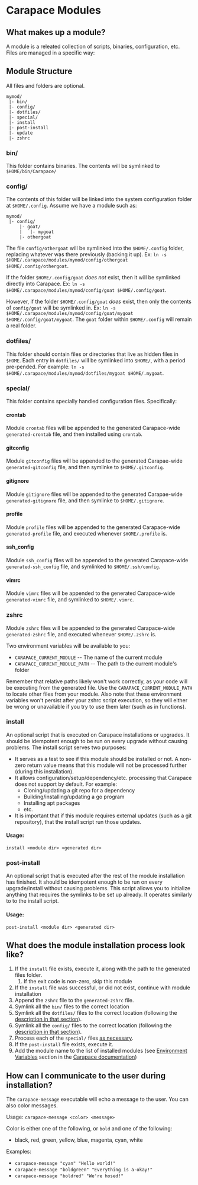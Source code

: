 Carapace Modules
================

What makes up a module?
-----------------------

A module is a releated collection of scripts, binaries, configuration, etc.  Files are managed in a specific way:

Module Structure
----------------

All files and folders are optional.

```
mymod/
 |- bin/
 |- config/
 |- dotfiles/
 |- special/
 |- install
 |- post-install
 |- update
 |- zshrc
```

### bin/

This folder contains binaries.  The contents will be symlinked to `$HOME/bin/Carapace/`

### config/

The contents of this folder will be linked into the system configuration folder at `$HOME/.config`.  Assume we have a module such as:

```
mymod/
 |- config/
     |- goat/
     |   |- mygoat
     |- othergoat
```

The file `config/othergoat` will be symlinked into the `$HOME/.config` folder, replacing whatever was there previously (backing it up).  Ex: `ln -s $HOME/.carapace/modules/mymod/config/othergoat $HOME/.config/othergoat`.

If the folder `$HOME/.config/goat` *does not* exist, then it will be symlinked directly into Carapace.  Ex: `ln -s $HOME/.carapace/modules/mymod/config/goat $HOME/.config/goat`.

However, if the folder `$HOME/.config/goat` *does* exist, then only the contents of `config/goat` will be symlinked in.  Ex: `ln -s $HOME/.carapace/modules/mymod/config/goat/mygoat $HOME/.config/goat/mygoat`.  The `goat` folder within `$HOME/.config` will remain a real folder.

### dotfiles/

This folder should contain files or directories that live as hidden files in `$HOME`.  Each entry in `dotfiles/` will be symlinked into `$HOME/`, with a period pre-pended.  For example: `ln -s $HOME/.carapace/modules/mymod/dotfiles/mygoat $HOME/.mygoat`.

### special/

This folder contains specially handled configuration files.  Specifically:

#### crontab

Module `crontab` files will be appended to the generated Carapace-wide `generated-crontab` file, and then installed using `crontab`.

#### gitconfig

Module `gitconfig` files will be appended to the generated Carapae-wide `generated-gitconfig` file, and then symlinke to `$HOME/.gitconfig`.

#### gitignore

Module `gitignore` files will be appended to the generated Carapae-wide `generated-gitignore` file, and then symlinke to `$HOME/.gitignore`.

#### profile

Module `profile` files will be appended to the generated Carapace-wide `generated-profile` file, and executed whenever `$HOME/.profile` is.

#### ssh_config

Module `ssh_config` files will be appended to the generated Carapace-wide `generated-ssh_config` file, and symlinked to `$HOME/.ssh/config`.

#### vimrc

Module `vimrc` files will be appended to the generated Carapace-wide `generated-vimrc` file, and symlinked to `$HOME/.vimrc`.

### zshrc

Module `zshrc` files will be appended to the generated Carapace-wide `generated-zshrc` file, and executed whenever `$HOME/.zshrc` is.

Two environment variables will be available to you:

- `CARAPACE_CURRENT_MODULE` -- The name of the current module
- `CARAPACE_CURRENT_MODULE_PATH` -- The path to the current module's folder

Remember that relative paths likely won't work correctly, as your code will be executing from the generated file.  Use the `CARAPACE_CURRENT_MODULE_PATH` to locate other files from your module.  Also note that these environment variables won't persist after your zshrc script execution, so they will either be wrong or unavailable if you try to use them later (such as in functions).

### install

An optional script that is executed on Carapace installations or upgrades.  It should be idempotent enough to be run on every upgrade without causing problems.  The install script serves two purposes:

- It serves as a test to see if this module should be installed or not.  A non-zero return value means that this module will not be processed further (during this installation).
- It allows configuration/setup/dependency/etc. processing that Carapace does not support by default.  For example:
    - Cloning/updating a git repo for a dependency
    - Building/installing/updating a go program
    - Installing apt packages
    - etc.
- It is important that if this module requires external updates (such as a git repository), that the install script run those updates.

#### Usage:

`install <module dir> <generated dir>`

### post-install

An optional script that is executed after the rest of the module installation has finished.  It should be idempotent enough to be run on every upgrade/install without causing problems.  This script allows you to initialize anything that requires the symlinks to be set up already.  It operates similarly to to the install script.

#### Usage:

`post-install <module dir> <generated dir>`

What does the module installation process look like?
----------------------------------------------------

1. If the `install` file exists, execute it, along with the path to the generated files folder.
    1. If the exit code is non-zero, skip this module
2. If the `install` file was successful, or did not exist, continue with module installation
3. Append the `zshrc` file to the `generated-zshrc` file.
4. Symlink all the `bin/` files to the correct location
5. Symlink all the `dotfiles/` files to the correct location (following the [description in that section](#dotfiles)).
6. Symlink all the `config/` files to the correct location (following the [description in that section](#config)).
7. Process each of the `special/` files [as necessary](#special).
8. If the `post-install` file exists, execute it.
9. Add the module name to the list of installed modules (see [Environment Variables](Carapace.md#Environment-Variables) section in the [Carapace documentation](Carapace.md))

How can I communicate to the user during installation?
------------------------------------------------------

The `carapace-message` executable will echo a message to the user.  You can also color messages.

Usage: `carapace-message <color> <message>`

Color is either one of the following, or `bold` and one of the following:

- black, red, green, yellow, blue, magenta, cyan, white

Examples:

- `carapace-message "cyan" "Hello world!"`
- `carapace-message "boldgreen" "Everything is a-okay!"`
- `carapace-message "boldred" "We're hosed!"`
